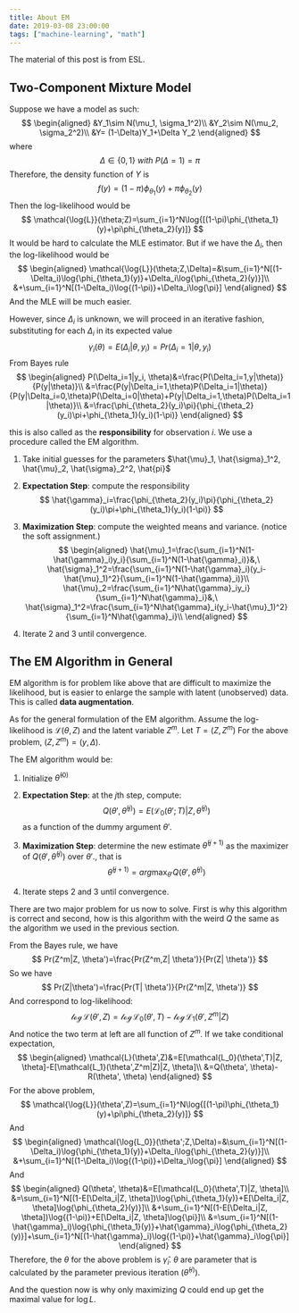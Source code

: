 ```yaml
---
title: About EM
date: 2019-03-08 23:00:00
tags: ["machine-learning", "math"]
---
```


The material of this post is from ESL.

## Two-Component Mixture Model

Suppose we have a model as such:
$$
\begin{aligned}
&Y_1\sim N(\mu_1, \sigma_1^2)\\
&Y_2\sim N(\mu_2, \sigma_2^2)\\
&Y= (1-\Delta)Y_1+\Delta Y_2
\end{aligned}
$$
where 
$$
\Delta\in\{0,1\}\ with\ P(\Delta=1)=\pi 
$$
Therefore, the density function of $Y$ is
$$
f(y)=(1-\pi)\phi_{\theta_1}(y)+\pi\phi_{\theta_2}(y)
$$
Then the log-likelihood would be
$$
\mathcal{\log{L}}(\theta;Z)=\sum_{i=1}^N\log{[(1-\pi)\phi_{\theta_1}(y)+\pi\phi_{\theta_2}(y)]}
$$
It would be hard to calculate the MLE estimator. But if we have the $\Delta_i$, then the log-likelihood would be
$$
\begin{aligned}
\mathcal{\log{L}}(\theta;Z,\Delta)=&\sum_{i=1}^N[(1-\Delta_i)\log{\phi_{\theta_1}(y)}+\Delta_i\log{\phi_{\theta_2}(y)}]\\
&+\sum_{i=1}^N[(1-\Delta_i)\log{(1-\pi)}+\Delta_i\log{\pi}]
\end{aligned}
$$
And the MLE will be much easier.

However, since $\Delta_i$ is unknown, we will proceed in an iterative fashion, substituting for each $\Delta_i$ in its expected value
$$
\gamma_i(\theta)=E(\Delta_i|\theta,y_i)=Pr(\Delta_i=1|\theta,y_i)
$$
From Bayes rule
$$
\begin{aligned}
P(\Delta_i=1|y_i, \theta)&=\frac{P(\Delta_i=1,y|\theta)}{P(y|\theta)}\\
&=\frac{P(y|\Delta_i=1,\theta)P(\Delta_i=1|\theta)}{P(y|\Delta_i=0,\theta)P(\Delta_i=0|\theta)+P(y|\Delta_i=1,\theta)P(\Delta_i=1|\theta)}\\
&=\frac{\phi_{\theta_2}(y_i)\pi}{\phi_{\theta_2}(y_i)\pi+\phi_{\theta_1}(y_i)(1-\pi)}
\end{aligned}
$$


this is also called as the **responsibility** for observation $i$. We use a procedure called the EM algorithm.

1. Take initial guesses for the parameters $\hat{\mu}_1, \hat{\sigma}_1^2, \hat{\mu}_2, \hat{\sigma}_2^2, \hat{pi}$

2. **Expectation Step**: compute the responsibility
   $$
   \hat{\gamma}_i=\frac{\phi_{\theta_2}(y_i)\pi}{\phi_{\theta_2}(y_i)\pi+\phi_{\theta_1}(y_i)(1-\pi)}
   $$

3. **Maximization Step**: compute the weighted means and variance. (notice the soft assignment.)
   $$
   \begin{aligned}
   \hat{\mu}_1=\frac{\sum_{i=1}^N(1-\hat{\gamma}_i)y_i}{\sum_{i=1}^N(1-\hat{\gamma}_i)}&,\ 
   \hat{\sigma}_1^2=\frac{\sum_{i=1}^N(1-\hat{\gamma}_i)(y_i-\hat{\mu}_1)^2}{\sum_{i=1}^N(1-\hat{\gamma}_i)}\\
   \hat{\mu}_2=\frac{\sum_{i=1}^N\hat{\gamma}_iy_i}{\sum_{i=1}^N\hat{\gamma}_i}&,\ 
   \hat{\sigma}_1^2=\frac{\sum_{i=1}^N\hat{\gamma}_i(y_i-\hat{\mu}_1)^2}{\sum_{i=1}^N\hat{\gamma}_i}\\
   \end{aligned}
   $$

4. Iterate 2 and 3 until convergence.

## The EM Algorithm in General

EM algorithm is for problem like above that are  difficult to maximize the likelihood, but is easier to enlarge the sample with latent (unobserved) data. This is called **data augmentation**.

As for the general formulation of the EM algorithm. Assume the log-likelihood is $\mathcal{L}(\theta, Z)$ and the latent variable $Z^m$. Let $T=(Z, Z^m)$ For the above problem, $(Z, Z^m)=(y, \Delta)$.

The EM algorithm would be:

1. Initialize $\hat{\theta}^{(0)}$

2. **Expectation Step**: at the $j$th step, compute:
   $$
   Q(\theta',\hat{\theta}^{(j)})=E(\mathcal{L_0}(\theta'; T)|Z, \hat{\theta}^{(j)})
   $$
   as a function of the dummy argument $\theta'$.

3. **Maximization Step**: determine the new estimate $\hat{\theta}^{(j+1)}$ as the maximizer of $Q(\theta', \hat{\theta}^{(j)})$ over $\theta'$.,  that is
   $$
   \hat{\theta}^{(j+1)}=arg\max_{\theta'}Q(\theta', \hat{\theta}^{(j)})
   $$

4. Iterate steps 2 and 3 until convergence.

There are two major problem for us now to solve. First is why this algorithm is correct and second, how is this algorithm with the weird $Q$ the same as the algorithm we used in the previous section. 

From the Bayes rule, we have
$$
Pr(Z^m|Z, \theta')=\frac{Pr(Z^m,Z| \theta')}{Pr(Z| \theta')}
$$
So we have
$$
Pr(Z|\theta')=\frac{Pr(T| \theta')}{Pr(Z^m|Z, \theta')}
$$
And correspond to log-likelihood:
$$
\mathcal{\log{L}}(\theta',Z)=\mathcal{\log{L}_0}(\theta',T)-\mathcal{\log{L}_1}(\theta',Z^m|Z)
$$
And notice the two term at left are all function of $Z^m$. If we take conditional expectation, 
$$
\begin{aligned}
\mathcal{L}(\theta',Z)&=E[\mathcal{L_0}(\theta',T)|Z, \theta]-E[\mathcal{L_1}(\theta',Z^m|Z)|Z, \theta]\\
&=Q(\theta', \theta)-R(\theta', \theta)
\end{aligned}
$$
For the above problem, 
$$
\mathcal{\log{L}}(\theta',Z)=\sum_{i=1}^N\log{[(1-\pi)\phi_{\theta_1}(y)+\pi\phi_{\theta_2}(y)]}
$$
And
$$
\begin{aligned}
\mathcal{\log{L_0}}(\theta';Z,\Delta)=&\sum_{i=1}^N[(1-\Delta_i)\log{\phi_{\theta_1}(y)}+\Delta_i\log{\phi_{\theta_2}(y)}]\\
&+\sum_{i=1}^N[(1-\Delta_i)\log{(1-\pi)}+\Delta_i\log{\pi}]
\end{aligned}
$$
And
$$
\begin{aligned}
Q(\theta', \theta)&=E[\mathcal{L_0}(\theta',T)|Z, \theta]\\
&=\sum_{i=1}^N[(1-E[\Delta_i|Z, \theta])\log{\phi_{\theta_1}(y)}+E[\Delta_i|Z, \theta]\log{\phi_{\theta_2}(y)}]\\
&+\sum_{i=1}^N[(1-E[\Delta_i|Z, \theta])\log{(1-\pi)}+E[\Delta_i|Z, \theta]\log{\pi}]\\
&=\sum_{i=1}^N[(1-\hat{\gamma}_i)\log{\phi_{\theta_1}(y)}+\hat{\gamma}_i\log{\phi_{\theta_2}(y)}]+\sum_{i=1}^N[(1-\hat{\gamma}_i)\log{(1-\pi)}+\hat{\gamma}_i\log{\pi}]
\end{aligned}
$$
Therefore, the $\theta$ for the above problem is $\hat{\gamma}_i$. $\theta$ are parameter that is calculated by the parameter previous iteration ($\hat{\theta}^{(i)}$).

And the question now is why only maximizing $Q$ could end up get the maximal value for $\log{L}$.

